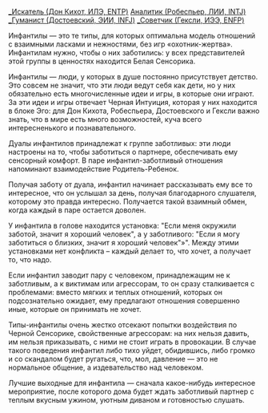 [_Искатель (Дон Кихот, ИЛЭ, ENTP)](Психология/Соционика/Типы/Квадра%20Альфа/_Искатель%20(Дон%20Кихот,%20ИЛЭ,%20ENTP).md)
[Аналитик (Робеспьер, ЛИИ, INTJ)](Психология/Соционика/Типы/Квадра%20Альфа/Аналитик%20(Робеспьер,%20ЛИИ,%20INTJ).md)
[_Гуманист (Достоевский, ЭИИ, INFJ)](Психология/Соционика/Типы/Квадра%20Дельта/_Гуманист%20(Достоевский,%20ЭИИ,%20INFJ).md)
[_Советчик (Гексли, ИЭЭ, ENFP)](Психология/Соционика/Типы/Квадра%20Дельта/_Советчик%20(Гексли,%20ИЭЭ,%20ENFP).md)

Инфантилы — это те типы, для которых оптимальна модель отношений с взаимными ласками и нежностями, без игр «охотник-жертва». Инфантилам нужно, чтобы о них заботились: у всех представителей этой группы в ценностях находится Белая Сенсорика.

Инфантилы — люди, у которых в душе постоянно присутствует детство. Это совсем не значит, что эти люди ведут себя как дети, но у них обязательно есть многочисленные идеи и игры, в которые они играют. За эти идеи и игры отвечает Черная Интуиция, которая у них находится в блоке Эго: для Дон Кихота, Робеспьера, Достоевского и Гексли важно знать, что в мире есть много возможностей, куча всего интересненького и познавательного.

Дуалы инфантилов принадлежат к группе заботливых: эти люди настроены на то, чтобы заботиться о партнере, обеспечивать ему сенсорный комфорт. В паре инфантил-заботливый отношения напоминают взаимодействие Родитель-Ребенок.

Получая заботу от дуала, инфантил начинает рассказывать ему все то интересное, что он услышал за день, получая благодарного слушателя, которому это правда интересно. Получается такой взаимный обмен, когда каждый в паре остается доволен.

У инфантила в голове находится установка: "Если меня окружили заботой, значит я хороший человек", а у заботливого: "Если я могу заботиться о близких, значит я хороший человек"»". Между этими установками нет конфликта – каждый делает то, что хочет, а получает то, что надо.

Если инфантил заводит пару с человеком, принадлежащим не к заботливым, а к виктимам или агрессорам, то он сразу сталкивается с проблемами: вместо мягких и теплых отношений, которых он подсознательно ожидает, ему предлагают отношения совершенно иные, которые он принимать не хочет.

Типы-инфантилы очень жестко отсекают попытки воздействия по Черной Сенсорике, свойственные агрессорам: на них нельзя давить, им нельзя приказывать, с ними не стоит играть в провокации. В случае такого поведения инфантил либо тихо уйдет, обидившись, либо громко и со скандалом будет ругаться, что, мол, давление — это не нормальное общение, а издевательство над человеком.

Лучшие выходные для инфантила — сначала какое-нибудь интересное мероприятие, после которого дома будет ждать заботливый партнер с теплым вкусным ужином, уютным диваном и готовностью слушать.